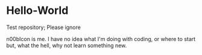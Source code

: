 # Hello-World
Test repository; Please ignore

n00bIcon is me. I have no idea what I'm doing with coding, or where to start but, what the hell, why not learn something new.

